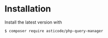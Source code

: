 # Installation

Install the latest version with

    $ composer require asticode/php-query-manager
    